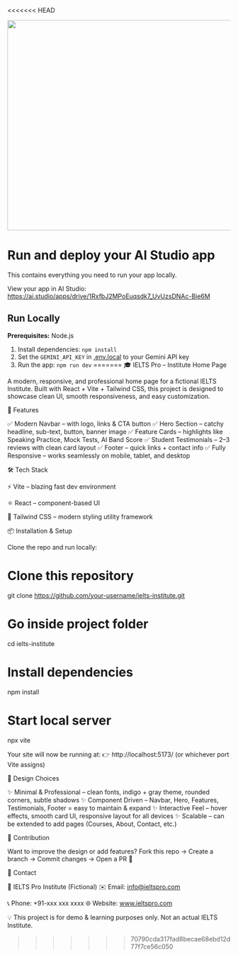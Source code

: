 <<<<<<< HEAD
<div align="center">
<img width="1200" height="475" alt="GHBanner" src="https://github.com/user-attachments/assets/0aa67016-6eaf-458a-adb2-6e31a0763ed6" />
</div>

# Run and deploy your AI Studio app

This contains everything you need to run your app locally.

View your app in AI Studio: https://ai.studio/apps/drive/1RxfbJ2MPoEuqsdk7_UvUzsDNAc-Bie6M

## Run Locally

**Prerequisites:**  Node.js


1. Install dependencies:
   `npm install`
2. Set the `GEMINI_API_KEY` in [.env.local](.env.local) to your Gemini API key
3. Run the app:
   `npm run dev`
=======
🎓 IELTS Pro – Institute Home Page

A modern, responsive, and professional home page for a fictional IELTS Institute.
Built with React + Vite + Tailwind CSS, this project is designed to showcase clean UI, smooth responsiveness, and easy customization.

🚀 Features

✅ Modern Navbar – with logo, links & CTA button
✅ Hero Section – catchy headline, sub-text, button, banner image
✅ Feature Cards – highlights like Speaking Practice, Mock Tests, AI Band Score
✅ Student Testimonials – 2–3 reviews with clean card layout
✅ Footer – quick links + contact info
✅ Fully Responsive – works seamlessly on mobile, tablet, and desktop

🛠️ Tech Stack

⚡ Vite
 – blazing fast dev environment

⚛️ React
 – component-based UI

🎨 Tailwind CSS
 – modern styling utility framework

📦 Installation & Setup

Clone the repo and run locally:

# Clone this repository
git clone https://github.com/your-username/ielts-institute.git

# Go inside project folder
cd ielts-institute

# Install dependencies
npm install

# Start local server
npx vite


Your site will now be running at:
👉 http://localhost:5173/ (or whichever port Vite assigns)

🎨 Design Choices

✨ Minimal & Professional – clean fonts, indigo + gray theme, rounded corners, subtle shadows
✨ Component Driven – Navbar, Hero, Features, Testimonials, Footer = easy to maintain & expand
✨ Interactive Feel – hover effects, smooth card UI, responsive layout for all devices
✨ Scalable – can be extended to add pages (Courses, About, Contact, etc.)

🤝 Contribution

Want to improve the design or add features?
Fork this repo → Create a branch → Commit changes → Open a PR 🚀

📧 Contact

📍 IELTS Pro Institute (Fictional)
✉️ Email: info@ieltspro.com

📞 Phone: +91-xxx xxx xxxx
🌐 Website: www.ieltspro.com

💡 This project is for demo & learning purposes only. Not an actual IELTS Institute.
>>>>>>> 70790cda317fad8becae68ebd12d77f7ce56c050
